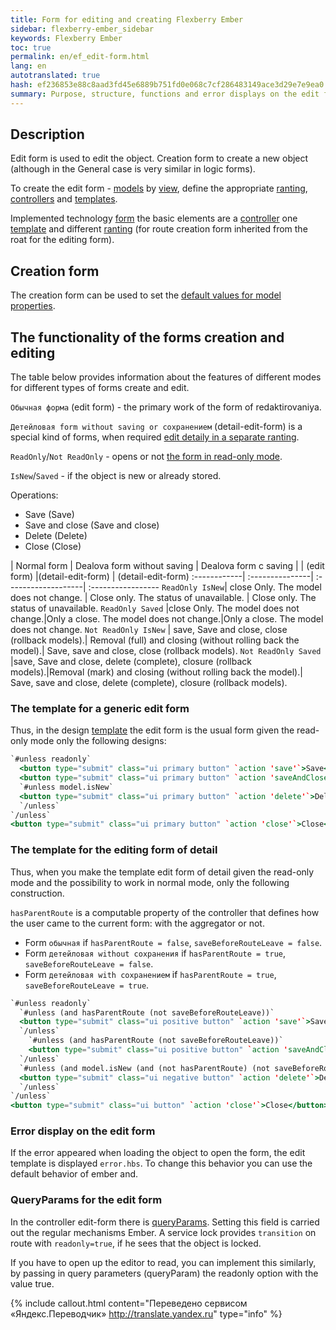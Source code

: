 ```yaml
---
title: Form for editing and creating Flexberry Ember
sidebar: flexberry-ember_sidebar
keywords: Flexberry Ember
toc: true
permalink: en/ef_edit-form.html
lang: en
autotranslated: true
hash: ef236853e88c8aad3fd45e6889b751fd0e068c7cf286483149ace3d29e7e9ea0
summary: Purpose, structure, functions and error displays on the edit form
---
```


## Description

Edit form is used to edit the object. Creation form to create a new object (although in the General case is very similar in logic forms).

To create the edit form - [models](efd_model.html) by [view](efd_model-projection.html), define the appropriate [ranting](ef_route.html), [controllers](ef_controller.html) and [templates](ef_template.html).

Implemented technology [form](ef_forms.html) the basic elements are a [controller](ef_controller.html) one [template](ef_template.html) and different [ranting](ef_route.html) (for route creation form inherited from the roat for the editing form).

## Creation form

The creation form can be used to set the [default values for model properties](ef_default-value.html).

## The functionality of the forms creation and editing

The table below provides information about the features of different modes for different types of forms create and edit.

`Обычная форма` (edit form) - the primary work of the form of redaktirovaniya.

`Детейловая form without saving or сохранением` (detail-edit-form) is a special kind of forms, when required [edit detaily in a separate ranting](ef_groupedit-detail-in-route.html).

`ReadOnly`/`Not ReadOnly` - opens or not [the form in read-only mode](ef_read-only-form.html).

`IsNew`/`Saved` - if the object is new or already stored.

Operations:

* Save (Save)
* Save and close (Save and close)
* Delete (Delete)
* Close (Close)

| Normal form | Dealova form without saving | Dealova form c saving |
| (edit form) |(detail-edit-form) | (detail-edit-form)
:------------| :---------------| :-------------------| :-----------------
`ReadOnly IsNew`| close Only. The model does not change. | Close only. The status of unavailable. | Close only. The status of unavailable.
`ReadOnly Saved` |close Only. The model does not change.|Only a close. The model does not change.|Only a close. The model does not change.
`Not ReadOnly IsNew` | save, Save and close, close (rollback models).| Removal (full) and closing (without rolling back the model).| Save, save and close, close (rollback models).
`Not ReadOnly Saved` |save, Save and close, delete (complete), closure (rollback models).|Removal (mark) and closing (without rolling back the model).| Save, save and close, delete (complete), closure (rollback models).

### The template for a generic edit form

Thus, in the design [template](ef_template.html) the edit form is the usual form given the read-only mode only the following designs:

```hbs
`#unless readonly`
  <button type="submit" class="ui primary button" `action 'save'`>Save</button>
  <button type="submit" class="ui primary button" `action 'saveAndClose'`>Save and close</button>
  `#unless model.isNew`
  <button type="submit" class="ui primary button" `action 'delete'`>Delete</button>
  `/unless`
`/unless`
<button type="submit" class="ui primary button" `action 'close'`>Close</button>
```

### The template for the editing form of detail

Thus, when you make the template edit form of detail given the read-only mode and the possibility to work in normal mode, only the following construction.

`hasParentRoute` is a computable property of the controller that defines how the user came to the current form: with the aggregator or not.

* Form `обычная` if `hasParentRoute = false`, `saveBeforeRouteLeave = false`.
* Form `детейловая without сохранения` if `hasParentRoute = true`, `saveBeforeRouteLeave = false`.
* Form `детейловая with сохранением` if `hasParentRoute = true`, `saveBeforeRouteLeave = true`.

```hbs
`#unless readonly`
  `#unless (and hasParentRoute (not saveBeforeRouteLeave))`
  <button type="submit" class="ui positive button" `action 'save'`>Save</button>
  `/unless`
    `#unless (and hasParentRoute (not saveBeforeRouteLeave))`
    <button type="submit" class="ui positive button" `action 'saveAndClose'`>Save and close</button>
  `/unless`
  `#unless (and model.isNew (and (not hasParentRoute) (not saveBeforeRouteLeave)))`
  <button type="submit" class="ui negative button" `action 'delete'`>Delete</button>
  `/unless`
`/unless`
<button type="submit" class="ui button" `action 'close'`>Close</button>
```

### Error display on the edit form

If the error appeared when loading the object to open the form, the edit template is displayed `error.hbs`. To change this behavior you can use the default behavior of ember and.

### QueryParams for the edit form

In the controller edit-form there is [queryParams](https://github.com/Flexberry/ember-flexberry/blob/adb541c44d902152d8c43ff588aa55d376a98ec8/addon/controllers/edit-form.js#L171). Setting this field is carried out the regular mechanisms Ember. A service lock provides `transition` on route with `readonly=true`, if he sees that the object is locked.

If you have to open up the editor to read, you can implement this similarly, by passing in query parameters (queryParam) the readonly option with the value true.



{% include callout.html content="Переведено сервисом «Яндекс.Переводчик» <http://translate.yandex.ru>" type="info" %}